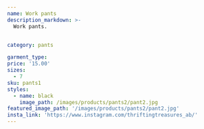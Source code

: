 ```yaml
---
name: Work pants
description_markdown: >-
  Work pants.


category: pants

garment_type:
price: '15.00'
sizes:
  - 7
sku: pants1
styles:
  - name: black
    image_path: /images/products/pants2/pant2.jpg
featured_image_path: '/images/products/pants2/pant2.jpg'
insta_link: 'https://www.instagram.com/thriftingtreasures_ab/'
---
```

